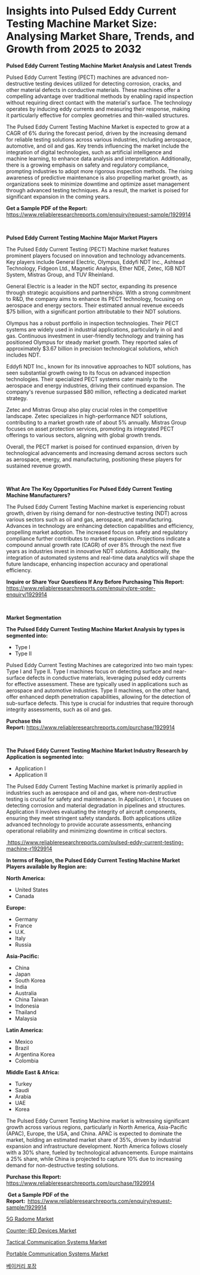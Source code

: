 <p><h1>Insights into Pulsed Eddy Current Testing Machine Market Size: Analysing Market Share, Trends, and Growth from 2025 to 2032</h1></p><p><strong>Pulsed Eddy Current Testing Machine Market Analysis and Latest Trends</strong></p>
<p><p>Pulsed Eddy Current Testing (PECT) machines are advanced non-destructive testing devices utilized for detecting corrosion, cracks, and other material defects in conductive materials. These machines offer a compelling advantage over traditional methods by enabling rapid inspection without requiring direct contact with the material's surface. The technology operates by inducing eddy currents and measuring their response, making it particularly effective for complex geometries and thin-walled structures.</p><p>The Pulsed Eddy Current Testing Machine Market is expected to grow at a CAGR of 6% during the forecast period, driven by the increasing demand for reliable testing solutions across various industries, including aerospace, automotive, and oil and gas. Key trends influencing the market include the integration of digital technologies, such as artificial intelligence and machine learning, to enhance data analysis and interpretation. Additionally, there is a growing emphasis on safety and regulatory compliance, prompting industries to adopt more rigorous inspection methods. The rising awareness of predictive maintenance is also propelling market growth, as organizations seek to minimize downtime and optimize asset management through advanced testing techniques. As a result, the market is poised for significant expansion in the coming years.</p></p>
<p><strong>Get a Sample PDF of the Report:&nbsp;</strong> <a href="https://www.reliableresearchreports.com/enquiry/request-sample/1929914?utm_campaign=40&utm_medium=2&utm_source=Github&utm_content=ia&utm_term=29032025&utm_id=pulsed-eddy-current-testing-machine">https://www.reliableresearchreports.com/enquiry/request-sample/1929914</a></p>
<p>&nbsp;</p>
<p><strong>Pulsed Eddy Current Testing Machine Major Market Players</strong></p>
<p><p>The Pulsed Eddy Current Testing (PECT) Machine market features prominent players focused on innovation and technology advancements. Key players include General Electric, Olympus, Eddyfi NDT Inc., Ashtead Technology, Fidgeon Ltd., Magnetic Analysis, Ether NDE, Zetec, IGB NDT System, Mistras Group, and TUV Rheinland.</p><p>General Electric is a leader in the NDT sector, expanding its presence through strategic acquisitions and partnerships. With a strong commitment to R&D, the company aims to enhance its PECT technology, focusing on aerospace and energy sectors. Their estimated annual revenue exceeds $75 billion, with a significant portion attributable to their NDT solutions.</p><p>Olympus has a robust portfolio in inspection technologies. Their PECT systems are widely used in industrial applications, particularly in oil and gas. Continuous investment in user-friendly technology and training has positioned Olympus for steady market growth. They reported sales of approximately $3.67 billion in precision technological solutions, which includes NDT.</p><p>Eddyfi NDT Inc., known for its innovative approaches to NDT solutions, has seen substantial growth owing to its focus on advanced inspection technologies. Their specialized PECT systems cater mainly to the aerospace and energy industries, driving their continued expansion. The company's revenue surpassed $80 million, reflecting a dedicated market strategy.</p><p>Zetec and Mistras Group also play crucial roles in the competitive landscape. Zetec specializes in high-performance NDT solutions, contributing to a market growth rate of about 5% annually. Mistras Group focuses on asset protection services, promoting its integrated PECT offerings to various sectors, aligning with global growth trends.</p><p>Overall, the PECT market is poised for continued expansion, driven by technological advancements and increasing demand across sectors such as aerospace, energy, and manufacturing, positioning these players for sustained revenue growth.</p></p>
<p>&nbsp;</p>
<p><strong>What Are The Key Opportunities For Pulsed Eddy Current Testing Machine Manufacturers?</strong></p>
<p><p>The Pulsed Eddy Current Testing Machine market is experiencing robust growth, driven by rising demand for non-destructive testing (NDT) across various sectors such as oil and gas, aerospace, and manufacturing. Advances in technology are enhancing detection capabilities and efficiency, propelling market adoption. The increased focus on safety and regulatory compliance further contributes to market expansion. Projections indicate a compound annual growth rate (CAGR) of over 8% through the next five years as industries invest in innovative NDT solutions. Additionally, the integration of automated systems and real-time data analytics will shape the future landscape, enhancing inspection accuracy and operational efficiency.</p></p>
<p><strong>Inquire or Share Your Questions If Any Before Purchasing This Report:</strong> <a href="https://www.reliableresearchreports.com/enquiry/pre-order-enquiry/1929914?utm_campaign=40&utm_medium=2&utm_source=Github&utm_content=ia&utm_term=29032025&utm_id=pulsed-eddy-current-testing-machine">https://www.reliableresearchreports.com/enquiry/pre-order-enquiry/1929914</a></p>
<p>&nbsp;</p>
<p><strong>Market Segmentation</strong></p>
<p><strong>The Pulsed Eddy Current Testing Machine Market Analysis by types is segmented into:</strong></p>
<p><ul><li>Type I</li><li>Type II</li></ul></p>
<p><p>Pulsed Eddy Current Testing Machines are categorized into two main types: Type I and Type II. Type I machines focus on detecting surface and near-surface defects in conductive materials, leveraging pulsed eddy currents for effective assessment. These are typically used in applications such as aerospace and automotive industries. Type II machines, on the other hand, offer enhanced depth penetration capabilities, allowing for the detection of sub-surface defects. This type is crucial for industries that require thorough integrity assessments, such as oil and gas.</p></p>
<p><strong>Purchase this Report:&nbsp;</strong><a href="https://www.reliableresearchreports.com/purchase/1929914?utm_campaign=40&utm_medium=2&utm_source=Github&utm_content=ia&utm_term=29032025&utm_id=pulsed-eddy-current-testing-machine">https://www.reliableresearchreports.com/purchase/1929914</a></p>
<p>&nbsp;</p>
<p><strong>The Pulsed Eddy Current Testing Machine Market Industry Research by Application is segmented into:</strong></p>
<p><ul><li>Application I</li><li>Application II</li></ul></p>
<p><p>The Pulsed Eddy Current Testing Machine market is primarily applied in industries such as aerospace and oil and gas, where non-destructive testing is crucial for safety and maintenance. In Application I, it focuses on detecting corrosion and material degradation in pipelines and structures. Application II involves evaluating the integrity of aircraft components, ensuring they meet stringent safety standards. Both applications utilize advanced technology to provide accurate assessments, enhancing operational reliability and minimizing downtime in critical sectors.</p></p>
<p><a href="https://www.reliableresearchreports.com/pulsed-eddy-current-testing-machine-r1929914?utm_campaign=40&utm_medium=2&utm_source=Github&utm_content=ia&utm_term=29032025&utm_id=pulsed-eddy-current-testing-machine">&nbsp;https://www.reliableresearchreports.com/pulsed-eddy-current-testing-machine-r1929914</a></p>
<p><strong>In terms of Region, the Pulsed Eddy Current Testing Machine Market Players available by Region are:</strong></p>
<p>
    <p> <strong> North America: </strong>
        <ul>
            <li>United States</li>
            <li>Canada</li>
        </ul>
        </p> 
    <p> <strong> Europe: </strong>
        <ul>
            <li>Germany</li>
            <li>France</li>
            <li>U.K.</li>
            <li>Italy</li>
            <li>Russia</li>
        </ul>
        </p> 
    <p> <strong> Asia-Pacific: </strong>
        <ul>
            <li>China</li>
            <li>Japan</li>
            <li>South Korea</li>
            <li>India</li>
            <li>Australia</li>
            <li>China Taiwan</li>
            <li>Indonesia</li>
            <li>Thailand</li>
            <li>Malaysia</li>
        </ul>
        </p> 
    <p> <strong> Latin America: </strong>
        <ul>
            <li>Mexico</li>
            <li>Brazil</li>
            <li>Argentina Korea</li>
            <li>Colombia</li>
        </ul>
        </p> 
    <p> <strong> Middle East & Africa: </strong>
        <ul>
            <li>Turkey</li>
            <li>Saudi</li>
            <li>Arabia</li>
            <li>UAE</li>
            <li>Korea</li>
        </ul>
    </p>
    </p>
<p><p>The Pulsed Eddy Current Testing Machine market is witnessing significant growth across various regions, particularly in North America, Asia-Pacific (APAC), Europe, the USA, and China. APAC is expected to dominate the market, holding an estimated market share of 35%, driven by industrial expansion and infrastructure development. North America follows closely with a 30% share, fueled by technological advancements. Europe maintains a 25% share, while China is projected to capture 10% due to increasing demand for non-destructive testing solutions.</p></p>
<p><strong>Purchase this Report: </strong><a href="https://www.reliableresearchreports.com/purchase/1929914?utm_campaign=40&utm_medium=2&utm_source=Github&utm_content=ia&utm_term=29032025&utm_id=pulsed-eddy-current-testing-machine">https://www.reliableresearchreports.com/purchase/1929914</a></p>
<p>&nbsp;<strong>Get a Sample PDF of the Report:&nbsp;&nbsp;</strong><a href="https://www.reliableresearchreports.com/enquiry/request-sample/1929914?utm_campaign=40&utm_medium=2&utm_source=Github&utm_content=ia&utm_term=29032025&utm_id=pulsed-eddy-current-testing-machine">https://www.reliableresearchreports.com/enquiry/request-sample/1929914</a></p>
<p><strong></strong></p>
<p><p><a href="https://github.com/kuciakkukalo/Market-Research-Report-List-1/blob/main/5g-radome-market.md?utm_campaign=40&utm_medium=2&utm_source=Github&utm_content=ia&utm_term=29032025&utm_id=pulsed-eddy-current-testing-machine">5G Radome Market</a></p><p><a href="https://github.com/obajimlaweh59/Market-Research-Report-List-1/blob/main/counter-ied-devices-market.md?utm_campaign=40&utm_medium=2&utm_source=Github&utm_content=ia&utm_term=29032025&utm_id=pulsed-eddy-current-testing-machine">Counter-IED Devices Market</a></p><p><a href="https://github.com/cordaysamaya/Market-Research-Report-List-1/blob/main/tactical-communication-systems-market.md?utm_campaign=40&utm_medium=2&utm_source=Github&utm_content=ia&utm_term=29032025&utm_id=pulsed-eddy-current-testing-machine">Tactical Communication Systems Market</a></p><p><a href="https://github.com/botocniveda/Market-Research-Report-List-1/blob/main/portable-communication-systems-market.md?utm_campaign=40&utm_medium=2&utm_source=Github&utm_content=ia&utm_term=29032025&utm_id=pulsed-eddy-current-testing-machine">Portable Communication Systems Market</a></p><p><a href="https://github.com/sougarounis/Market-Research-Report-List-7/blob/main/477181250888.md?utm_campaign=40&utm_medium=2&utm_source=Github&utm_content=ia&utm_term=29032025&utm_id=pulsed-eddy-current-testing-machine">베이커리 포장</a></p></p>